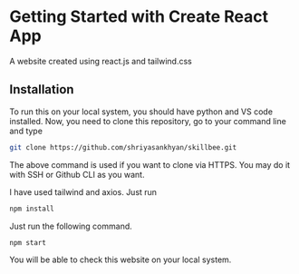 # Getting Started with Create React App

A website created using react.js and tailwind.css

## Installation
To run this on your local system, you should have python and VS code installed.
Now, you need to clone this repository, go to your command line and type

```bash
git clone https://github.com/shriyasankhyan/skillbee.git
```

The above command is used if you want to clone via HTTPS. You may do it with SSH or Github CLI as you want.

I have used tailwind and axios. Just run 

```bash
npm install
```

Just run the following command.

```bash
npm start
```

You will be able to check this website on your local system.
